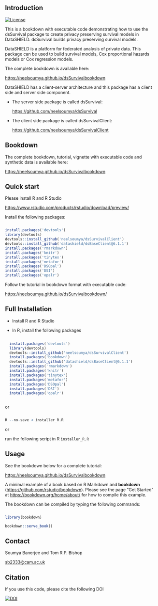 
## Introduction

[![License](https://img.shields.io/badge/license-GPLv3-blue.svg)](https://www.gnu.org/licenses/gpl-3.0.html)

This is a bookdown with executable code demonstrating how to use the dsSurvival package to create privacy preserving survival models in DataSHIELD. dsSurvival builds privacy preserving survival models.

DataSHIELD is a platform for federated analysis of private data. This package can be used to build survival models, Cox proportional hazards models or Cox regression models.

The complete bookdown is available here:

https://neelsoumya.github.io/dsSurvivalbookdown


DataSHIELD has a client-server architecture and this package has a client side and server side component.

  * The server side package is called dsSurvival:
      
      https://github.com/neelsoumya/dsSurvival

  * The client side package is called dsSurvivalClient:
      
      https://github.com/neelsoumya/dsSurvivalClient



## Bookdown

The complete bookdown, tutorial, vignette with executable code and synthetic data is available here:

https://neelsoumya.github.io/dsSurvivalbookdown




## Quick start

Please install R and R Studio 

   https://www.rstudio.com/products/rstudio/download/preview/


Install the following packages:


```r

install.packages('devtools')
library(devtools)
devtools::install_github('neelsoumya/dsSurvivalClient')
devtools::install_github('datashield/dsBaseClient@6.1.1')
install.packages('rmarkdown')
install.packages('knitr')
install.packages('tinytex')
install.packages('metafor')
install.packages('DSOpal')
install.packages('DSI')
install.packages('opalr')

```


Follow the tutorial in bookdown format with executable code:

https://neelsoumya.github.io/dsSurvivalbookdown/




## Full Installation


* Install R and R Studio 

* In R, install the following packages

```r 
  
  install.packages('devtools')
  library(devtools)
  devtools::install_github('neelsoumya/dsSurvivalClient')
  install.packages('bookdown')
  devtools::install_github('datashield/dsBaseClient@6.1.1')
  install.packages('rmarkdown')
  install.packages('knitr')
  install.packages('tinytex')
  install.packages('metafor')  
  install.packages('DSOpal')
  install.packages('DSI')
  install.packages('opalr')
  
  ```

  or

  ```r 

  R --no-save < installer_R.R
  
  ```
  
  or
  
  run the following script in R `installer_R.R`
  
 
  
  
## Usage

See the bookdown below for a complete tutorial:

https://neelsoumya.github.io/dsSurvivalbookdown



A minimal example of a book based on R Markdown and **bookdown** (https://github.com/rstudio/bookdown). Please see the page "Get Started" at https://bookdown.org/home/about/ for how to compile this example.

The bookdown can be compiled by typing the following commands:

  ```r 
  
  library(bookdown)

  bookdown::serve_book()
  
  ```


## Contact

Soumya Banerjee and Tom R.P. Bishop

sb2333@cam.ac.uk


## Citation

If you use this code, please cite the following DOI


[![DOI](https://zenodo.org/badge/DOI/10.5281/zenodo.4806588.svg)](https://doi.org/10.5281/zenodo.4806588)

